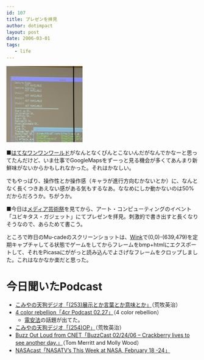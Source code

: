 ```yaml
---
id: 107
title: プレゼンを拝見
author: dotimpact
layout: post
date: 2006-03-01
tags:
   - life
---
```

<img class="img_R" src='/hexo/images/wp-content/uploads/2008/02/20060301030220.jpg' alt='20060301030220.jpg' />

■[はてなワンワンワールド][1]がなんとなくぴんとこないんだがなんでかなーと思ってたんだけど、いま仕事でGoogleMapsをずーっと見る機会が多くてあんまり新鮮味がないからかもしれなかった。それはかなしい。

でもやっぱり、操作性とか操作感（キャラが進行方向むかないとか）に、なんとなく長くつきあえない感がある気もするなあ。ななめにしか動かないのは50%だからだろうか。ちがうか。

■今日は[メディア芸術祭][2]を見てから、アート・コンピューティングのイベント「ユビキタス・ガジェット」にてプレゼンを拝見。刺激的で書き出すと長くなりそうなので、あらためて書こう。

ところで昨日のMu-cadeのスクリーンショットは、[Wink][3]で(0,0)-(639,479)を定期キャプチャしてる状態でゲームをしてからフレームをbmp+htmlにエクスポートして、それをPicasaにががっと読み込んでよさげなフレームをクロップしました。これはなかなか楽だと思った。

# 今日聞いたPodcast

  * [こみやの天狗デジオ「(253)展示とか言葉とか意味とか」][4]（荒牧英治）
  * [4 color rebellion「4cr Podcast 02.27」][5]（4 color rebellion） 
      * [電安法][6]の話題が出てた。
  * [こみやの天狗デジオ「(254)OP」][7]（荒牧英治）
  * [Buzz Out Loud from CNET「BuzzCast 02/24/06 &#8211; Crackberry lives to see another day.」][8]（Tom Merritt and Molly Wood）
  * [NASAcast「NASATV&#8217;s This Week at NASA, February 18 -24」][9]

 [1]: http://world.hatelabo.jp/
 [2]: http://plaza.bunka.go.jp/festival.html
 [3]: http://www.debugmode.com/wink/
 [4]: http://d.hatena.ne.jp/aramaki/20060224
 [5]: :http://www.4colorrebellion.com/archives/2006/02/27/4cr-podcast-0227/
 [6]: http://www.meti.go.jp/policy/consumer/seian/denan/
 [7]: http://d.hatena.ne.jp/aramaki/20060227
 [8]: http://www.cnet.com/4520-11455_1-6333605-1.html
 [9]: http://www.nasa.gov/multimedia/podcasting/twan_transcript_022406.html
